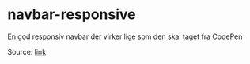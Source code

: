 # navbar-responsive
En god responsiv navbar der virker lige som den skal taget fra CodePen
<p>Source: <a href="https://codepen.io/nguyenanhtuan/pen/LYMygWv">link</a></p>
